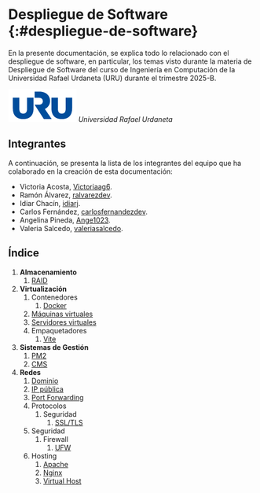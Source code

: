 # Despliegue de Software {:#despliegue-de-software}

En la presente documentación, se explica todo lo relacionado con el despliegue de software, en particular, los temas visto durante la materia de Despliegue de Software del curso de Ingeniería en Computación de la Universidad Rafael Urdaneta (URU) durante el trimestre 2025-B.

<div class="center">
    <img src="assets/images/logo/uru-var2.png" alt="Universidad Rafael 
Urdaneta" class="logo--3rd-party">
    <i>Universidad Rafael Urdaneta</i>
</div>

## Integrantes

A continuación, se presenta la lista de los integrantes del equipo que ha colaborado en la creación de esta documentación:

- Victoria Acosta, [Victoriaag6](https://github.com/Victoriaag6).
- Ramón Álvarez, [ralvarezdev](https://github.com/ralvarezdev).
- Idiar Chacín, [idiarj](https://github.com/idiarj).
- Carlos Fernández, [carlosfernandezdev](https://github.com/carlosfernandezdev).
- Angelina Pineda, [Ange1023](https://github.com/Ange1023).
- Valeria Salcedo, [valeriasalcedo](https://github.com/valeriasalcedo).

## Índice

1. **Almacenamiento**
    1. [RAID](storage/raid.md)
2. **Virtualización**
    1. Contenedores
        1. [Docker](virtualization/containers/docker.md)
    2. [Máquinas virtuales](virtualization/virtual-machines.md)
    3. [Servidores virtuales](virtualization/virtual-servers.md)
    4. Empaquetadores
        1. [Vite](bundlers/vite.md)
3. **Sistemas de Gestión**
    1. [PM2](management-systems/pm2.md)
    2. [CMS](management-systems/cms.md)
4. **Redes**
    1. [Dominio](network/domain.md)
    2. [IP pública](network/public-ip.md)
    3. [Port Forwarding](network/port-forwarding.md)
    4. Protocolos
        1. Seguridad
            1. [SSL/TLS](network/protocols/security/ssl-tls.md)
    5. Seguridad
        1. Firewall
            1. [UFW](network/security/firewall/ufw.md)
    6. Hosting
        1. [Apache](network/hosting/apache.md)
        2. [Nginx](network/hosting/nginx.md)
        3. [Virtual Host](network/hosting/virtual-host.md)